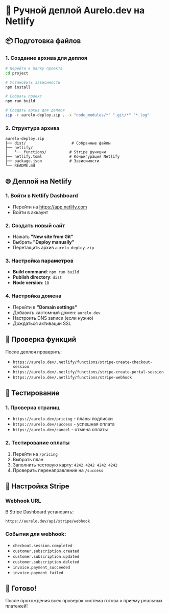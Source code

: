# 🚀 Ручной деплой Aurelo.dev на Netlify

## 📦 Подготовка файлов

### 1. Создание архива для деплоя
```bash
# Перейти в папку проекта
cd project

# Установить зависимости
npm install

# Собрать проект
npm run build

# Создать архив для деплоя
zip -r aurelo-deploy.zip . -x "node_modules/*" ".git/*" "*.log"
```

### 2. Структура архива
```
aurelo-deploy.zip
├── dist/                    # Собранные файлы
├── netlify/
│   └── functions/          # Stripe функции
├── netlify.toml            # Конфигурация Netlify
├── package.json            # Зависимости
└── README.md
```

## 🌐 Деплой на Netlify

### 1. Войти в Netlify Dashboard
- Перейти на https://app.netlify.com
- Войти в аккаунт

### 2. Создать новый сайт
- Нажать **"New site from Git"**
- Выбрать **"Deploy manually"**
- Перетащить архив `aurelo-deploy.zip`

### 3. Настройка параметров
- **Build command**: `npm run build`
- **Publish directory**: `dist`
- **Node version**: `18`

### 4. Настройка домена
- Перейти в **"Domain settings"**
- Добавить кастомный домен: `aurelo.dev`
- Настроить DNS записи (если нужно)
- Дождаться активации SSL

## 🔧 Проверка функций

После деплоя проверить:
- `https://aurelo.dev/.netlify/functions/stripe-create-checkout-session`
- `https://aurelo.dev/.netlify/functions/stripe-create-portal-session`
- `https://aurelo.dev/.netlify/functions/stripe-webhook`

## 🧪 Тестирование

### 1. Проверка страниц
- `https://aurelo.dev/pricing` - планы подписки
- `https://aurelo.dev/success` - успешная оплата
- `https://aurelo.dev/cancel` - отмена оплаты

### 2. Тестирование оплаты
1. Перейти на `/pricing`
2. Выбрать план
3. Заполнить тестовую карту: `4242 4242 4242 4242`
4. Проверить перенаправление на `/success`

## 🔗 Настройка Stripe

### Webhook URL
В Stripe Dashboard установить:
```
https://aurelo.dev/api/stripe/webhook
```

### События для webhook:
- `checkout.session.completed`
- `customer.subscription.created`
- `customer.subscription.updated`
- `customer.subscription.deleted`
- `invoice.payment_succeeded`
- `invoice.payment_failed`

## 🎉 Готово!

После прохождения всех проверок система готова к приему реальных платежей!
